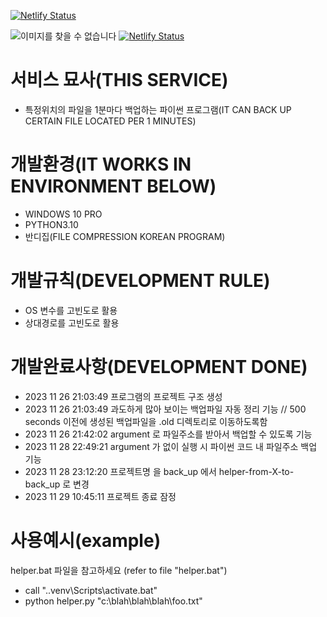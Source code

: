 [![Netlify Status](https://api.netlify.com/api/v1/badges/9ec5eebb-2205-4017-8546-59e69a64ece8/deploy-status)](https://app.netlify.com/sites/red-steps/deploys)
<!-- ![이미지를 찾을 수 없습니다](https://red-steps.netlify.app/sky1.jpg) -->
<!-- ![이미지를 찾을 수 없습니다](https://red-steps.netlify.app/sky2.jpg) -->
<!-- ![이미지를 찾을 수 없습니다](https://red-steps.netlify.app/sky3.jpg) -->
<!-- ![이미지를 찾을 수 없습니다](https://red-steps.netlify.app/sky4.jpg) -->
<!-- ![이미지를 찾을 수 없습니다](https://red-steps.netlify.app/sky5.jpg) -->
![이미지를 찾을 수 없습니다](https://red-steps.netlify.app/sky6.jpg)
[![Netlify Status](https://api.netlify.com/api/v1/badges/9ec5eebb-2205-4017-8546-59e69a64ece8/deploy-status)](https://app.netlify.com/sites/red-steps/deploys)
# 서비스 묘사(THIS SERVICE)
- 특정위치의 파일을 1분마다 백업하는 파이썬 프로그램(IT CAN BACK UP CERTAIN FILE LOCATED PER 1 MINUTES)


# 개발환경(IT WORKS IN ENVIRONMENT BELOW)
- WINDOWS 10 PRO
- PYTHON3.10 
- 반디집(FILE COMPRESSION KOREAN PROGRAM)


# 개발규칙(DEVELOPMENT RULE)
- OS 변수를 고빈도로 활용 
- 상대경로를 고빈도로 활용 


# 개발완료사항(DEVELOPMENT DONE)
- 2023 11 26 21:03:49 프로그램의 프로젝트 구조 생성
- 2023 11 26 21:03:49 과도하게 많아 보이는 백업파일 자동 정리 기능     // 500 seconds 이전에 생성된 백업파일을 .old 디렉토리로 이동하도록함
- 2023 11 26 21:42:02 argument 로 파일주소를 받아서 백업할 수 있도록 기능
- 2023 11 28 22:49:21 argument 가 없이 실행 시 파이썬 코드 내 파일주소 백업 기능 
- 2023 11 28 23:12:20 프로젝트명 을 back_up 에서 helper-from-X-to-back_up 로 변경
- 2023 11 29 10:45:11 프로젝트 종료 잠정 
 

 # 사용예시(example)
helper.bat 파일을 참고하세요 (refer to file "helper.bat")
- call ".\.venv\Scripts\activate.bat"
- python helper.py "c:\blah\blah\blah\foo.txt"